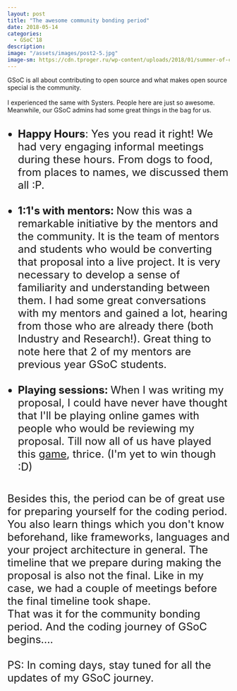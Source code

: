 ```yaml
---
layout: post
title: "The awesome community bonding period"
date: 2018-05-14
categories:
  - GSoC'18
description:
image: "/assets/images/post2-5.jpg"
image-sm: https://cdn.tproger.ru/wp-content/uploads/2018/01/summer-of-code-cover.jpg
---
```


GSoC is all about contributing to open source and what makes open source special is the community. 
<br>
<br>
I experienced the same with Systers. People here are just so awesome. Meanwhile, our GSoC admins had some great things in the bag for us. 
<br>
<br>

<ul>
<font size="5">
<li>
<b>Happy Hours</b>: Yes you read it right! We had very engaging informal meetings during these hours. From dogs to food, from places to names, we discussed them all :P.
</li>
<br>
<li>
<b> 1:1's with mentors: </b> Now this was a remarkable initiative by the mentors and the community. It is the team of mentors and students who would be converting that proposal into a live project. It is very necessary to develop a sense of familiarity and understanding between them. I had some great conversations with my mentors and gained a lot, hearing from those who are already there (both Industry and Research!). Great thing to note here that 2 of my mentors are previous year GSoC students.
</li>
<br>
<li>
<b>Playing sessions:
</b>
When I was writing my proposal, I could have never have thought that I'll be playing online games
with people who would be reviewing my proposal. Till now all of us have played this <a href="https://en.boardgamearena.com/#!gamepanel?game=cantstop">game</a>, thrice.
(I'm yet to win though :D)
</li>
<br>

</font>
</ul>

<font size="5">
Besides this, the period can be of great use for preparing yourself for the coding period. 
You also learn things which you don't know beforehand, like frameworks, languages and your project architecture in general. 
The timeline that we prepare during making the proposal is also not the final. Like in my case, we had a couple of meetings before the final timeline took shape.
<br>
That was it for the community bonding period. And the coding journey of GSoC begins....
<br>
<br>
PS: In coming days, stay tuned for all the updates of my GSoC journey.
</font> 



